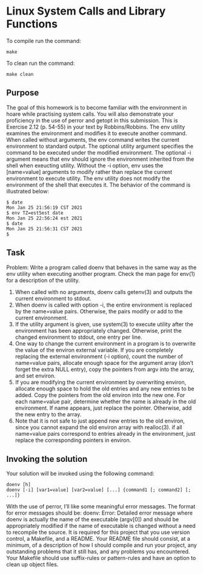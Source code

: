 # Linux System Calls and Library Functions
To compile run the command:
```
make
```
To clean run the command:
```
make clean
```
## Purpose
The goal of this homework is to become familiar with the environment in hoare while practising system calls. You will also demonstrate your proficiency in the use of perror and getopt in this submission. This is Exercise 2.12 (p. 54-55) in your text by Robbins/Robbins.
The env utility examines the environment and modifies it to execute another command. When called without arguments, the env command writes the current environment to standard output. The optional utility argument specifies the command to be executed under the modified environment. The optional -i argument means that env should ignore the environment inherited from the shell when exeucting utility. Without the -i option, env uses the [name=value] arguments to modify rather than replace the current environment to execute utility. The env utility does not modify the environment of the shell that executes it. The behavior of the command is illustrated below:
```
$ date
Mon Jan 25 21:56:19 CST 2021
$ env TZ=est5est date
Mon Jan 25 22:56:24 est 2021
$ date
Mon Jan 25 21:56:31 CST 2021
$
```
## Task
Problem: Write a program called doenv that behaves in the same way as the env utility when executing another program.
Check the man page for env(1) for a description of the utility.
1. When called with no arguments, doenv calls getenv(3) and outputs the current environment to stdout.
2. When doenv is called with option -i, the entire environment is replaced by the name=value pairs. Otherwise, the pairs modify or add to the current environment.
3. If the utility argument is given, use system(3) to execute utility after the environment has been appropriately changed. Otherwise, print the changed environment to stdout, one entry per line.
4. One way to change the current environment in a program is to overwrite the value of the environ external variable. If you are completely replacing the external environment (-i option), count the number of name=value pairs, allocate enough space for the argument array (don’t forget the extra NULL entry), copy the pointers from argv into the array, and set environ.
5. If you are modifying the current environment by overwriting environ, allocate enough space to hold the old entries and any new entries to be added. Copy the pointers from the old environ into the new one. For each name=value pair, determine whether the name is already in the old environment. If name appears, just replace the pointer. Otherwise, add the new entry to the array.
6. Note that it is not safe to just append new entries to the old environ, since you cannot expand the old environ array with realloc(3). if all name=value pairs correspond to entries already in the environment, just replace the corresponding pointers in environ.
## Invoking the solution
Your solution will be invoked using the following command:
```
doenv [h]
doenv [-i] [var1=value] [var2=value] [...] {command1 [; command2] [; ...]}
```
With the use of perror, I’ll like some meaningful error messages. The format for error messages should be: doenv: Error: Detailed error message
where doenv is actually the name of the executable (argv[0]) and should be appropriately modified if the name of executable is changed without a need to recompile the source.
It is required for this project that you use version control, a Makefile, and a README. Your README file should consist, at a minimum, of a description of how I should compile and run your project, any outstanding problems that it still has, and any problems you encountered. Your Makefile should use suffix-rules or pattern-rules and have an option to clean up object files.
